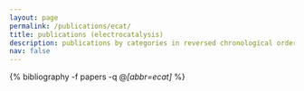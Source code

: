 ```yaml
---
layout: page
permalink: /publications/ecat/
title: publications (electrocatalysis)
description: publications by categories in reversed chronological order. generated by jekyll-scholar.
nav: false
---
```

<!-- _pages/publications.md -->
<div class="publications">

  {% bibliography -f papers -q @*[abbr=ecat]* %}

</div>
